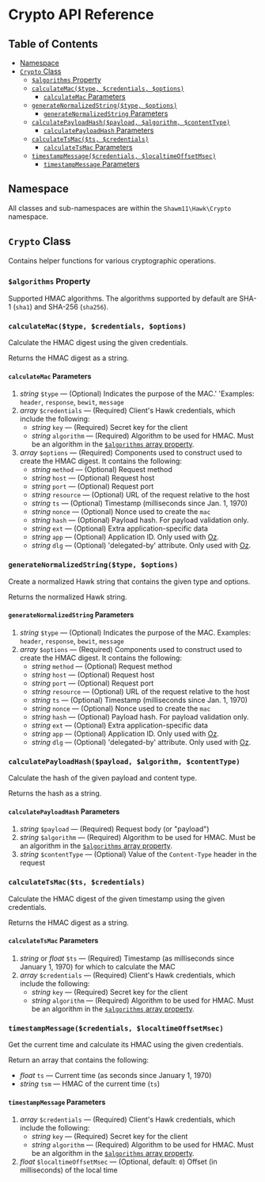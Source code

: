 <!-- omit in toc -->
# Crypto API Reference

<!-- omit in toc -->
## Table of Contents

- [Namespace](#namespace)
- [`Crypto` Class](#crypto-class)
  - [`$algorithms` Property](#algorithms-property)
  - [`calculateMac($type, $credentials, $options)`](#calculatemactype-credentials-options)
    - [`calculateMac` Parameters](#calculatemac-parameters)
  - [`generateNormalizedString($type, $options)`](#generatenormalizedstringtype-options)
    - [`generateNormalizedString` Parameters](#generatenormalizedstring-parameters)
  - [`calculatePayloadHash($payload, $algorithm, $contentType)`](#calculatepayloadhashpayload-algorithm-contenttype)
    - [`calculatePayloadHash` Parameters](#calculatepayloadhash-parameters)
  - [`calculateTsMac($ts, $credentials)`](#calculatetsmacts-credentials)
    - [`calculateTsMac` Parameters](#calculatetsmac-parameters)
  - [`timestampMessage($credentials, $localtimeOffsetMsec)`](#timestampmessagecredentials-localtimeoffsetmsec)
    - [`timestampMessage` Parameters](#timestampmessage-parameters)

## Namespace

All classes and sub-namespaces are within the `Shawm11\Hawk\Crypto` namespace.

## `Crypto` Class

Contains helper functions for various cryptographic operations.

### `$algorithms` Property

Supported HMAC algorithms. The algorithms supported by default are SHA-1
(`sha1`) and SHA-256 (`sha256`).

### `calculateMac($type, $credentials, $options)`

Calculate the HMAC digest using the given credentials.

Returns the HMAC digest as a string.

#### `calculateMac` Parameters

1. _string_ `$type` — (Optional) Indicates the purpose of the MAC.'
   'Examples: `header`, `response`, `bewit`, `message`
2. _array_ `$credentials` — (Required) Client's Hawk credentials, which include
   the following:
   - _string_ `key` — (Required) Secret key for the client
   - _string_ `algorithm` — (Required) Algorithm to be used for HMAC. Must be an
     algorithm in the [`$algorithms` array property](#algorithms-property).
3. _array_ `$options` — (Required) Components used to construct used to create
   the HMAC digest. It contains the following:
   - _string_ `method` — (Optional) Request method
   - _string_ `host` — (Optional) Request host
   - _string_ `port` — (Optional) Request port
   - _string_ `resource` — (Optional) URL of the request relative to the host
   - _string_ `ts` — (Optional) Timestamp (milliseconds since Jan. 1, 1970)
   - _string_ `nonce` — (Optional) Nonce used to create the `mac`
   - _string_ `hash` — (Optional) Payload hash. For payload validation only.
   - _string_ `ext` — (Optional) Extra application-specific data
   - _string_ `app` — (Optional) Application ID. Only used with [Oz](https://github.com/shawm11/oz-auth-php).
   - _string_ `dlg` — (Optional) 'delegated-by' attribute. Only used with [Oz](https://github.com/shawm11/oz-auth-php).

### `generateNormalizedString($type, $options)`

Create a normalized Hawk string that contains the given type and options.

Returns the normalized Hawk string.

#### `generateNormalizedString` Parameters

1. _string_ `$type` — (Optional) Indicates the purpose of the MAC.
   Examples: `header`, `response`, `bewit`, `message`
2. _array_ `$options` — (Required) Components used to construct used to create
   the HMAC digest. It contains the following:
   - _string_ `method` — (Optional) Request method
   - _string_ `host` — (Optional) Request host
   - _string_ `port` — (Optional) Request port
   - _string_ `resource` — (Optional) URL of the request relative to the host
   - _string_ `ts` — (Optional) Timestamp (milliseconds since Jan. 1, 1970)
   - _string_ `nonce` — (Optional) Nonce used to create the `mac`
   - _string_ `hash` — (Optional) Payload hash. For payload validation only.
   - _string_ `ext` — (Optional) Extra application-specific data
   - _string_ `app` — (Optional) Application ID. Only used with [Oz](https://github.com/shawm11/oz-auth-php).
   - _string_ `dlg` — (Optional) 'delegated-by' attribute. Only used with [Oz](https://github.com/shawm11/oz-auth-php).

### `calculatePayloadHash($payload, $algorithm, $contentType)`

Calculate the hash of the given payload and content type.

Returns the hash as a string.

#### `calculatePayloadHash` Parameters

1. _string_ `$payload` — (Required) Request body (or "payload")
2. _string_ `$algorithm` — (Required) Algorithm to be used for HMAC. Must be an
   algorithm in the [`$algorithms` array property](#algorithms-property).
3. _string_ `$contentType` — (Optional) Value of the `Content-Type` header in
   the request

### `calculateTsMac($ts, $credentials)`

Calculate the HMAC digest of the given timestamp using the given credentials.

Returns the HMAC digest as a string.

#### `calculateTsMac` Parameters

1. _string_ or _float_ `$ts` — (Required) Timestamp (as milliseconds since
   January 1, 1970) for which to calculate the MAC
2. _array_ `$credentials` — (Required) Client's Hawk credentials, which include
   the following:
   - _string_ `key` — (Required) Secret key for the client
   - _string_ `algorithm` — (Required) Algorithm to be used for HMAC. Must be an
     algorithm in the [`$algorithms` array property](#algorithms-property).

### `timestampMessage($credentials, $localtimeOffsetMsec)`

Get the current time and calculate its HMAC using the given credentials.

Return an array that contains the following:

- _float_ `ts` — Current time (as seconds since January 1, 1970)
- _string_ `tsm` — HMAC of the current time (`ts`)

#### `timestampMessage` Parameters

1. _array_ `$credentials` — (Required) Client's Hawk credentials, which include
   the following:
   - _string_ `key` — (Required) Secret key for the client
   - _string_ `algorithm` — (Required) Algorithm to be used for HMAC. Must be an
     algorithm in the [`$algorithms` array property](#algorithms-property).
2. _float_ `$localtimeOffsetMsec` — (Optional, default: `0`) Offset (in
   milliseconds) of the local time
